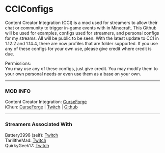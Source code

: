 # CCIConfigs

Content Creator Integration (CCI) is a mod used for streamers to allow their chat or community to trigger in-game events with in Minecraft. This Github will be used for examples, configs used for streamers, and personal configs for my streams. All will be public to be seen. With the latest update to CCI in 1.12.2 and 1.14.4, there are now profiles that are folder supported. If you use any of these configs for your own use, please give credit where credit is due.   

Permissions:  
You may use any of these configs, just give credit. You may modify them to your own personal needs or even use them as a base on your own. 

-----
### MOD INFO
Content Creator Integration: [CurseForge](https://www.curseforge.com/minecraft/mc-mods/content-creator-integration)  
iChun: [CurseForge](https://www.curseforge.com/members/ohaiichun/projects) | [Twitch](https://www.twitch.tv/ohaiichun) | [Github](https://github.com/iChun)  

-----
### Streamers Associated With

Battery3996 (self): [Twitch](https://www.twitch.tv/Battery3996)  
TarilltheMad: [Twitch](https://www.twitch.tv/TarilltheMad)  
QuirkyGeek17: [Twitch](https://www.twitch.tv/quirkygeek17)  